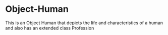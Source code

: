 # Object-Human
This is an Object Human that depicts the life and characteristics of a human and also has an extended class Profession
